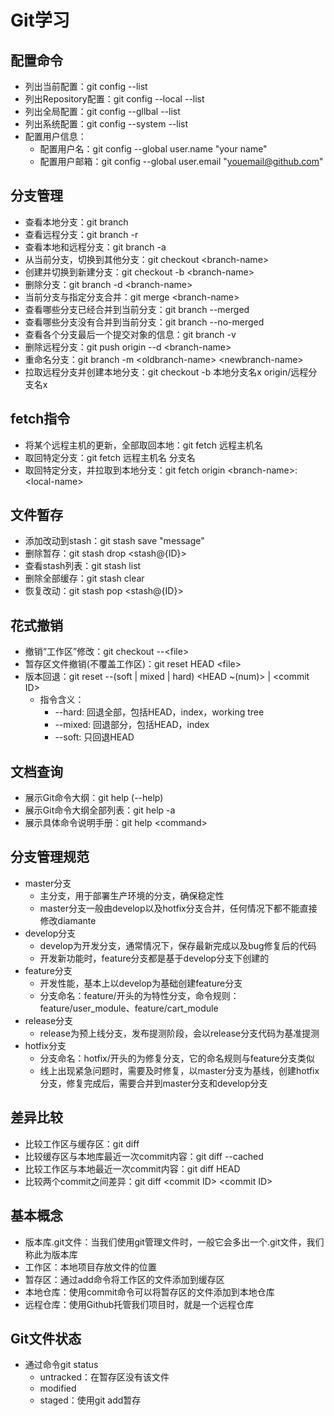 # Git学习

## 配置命令
* 列出当前配置：git config --list
* 列出Repository配置：git config --local --list
* 列出全局配置：git config --gllbal --list
* 列出系统配置：git config --system --list
* 配置用户信息：
  * 配置用户名：git config --global user.name "your name"
  * 配置用户邮箱：git config --global user.email "youemail@github.com"

## 分支管理
* 查看本地分支：git branch
* 查看远程分支：git branch -r
* 查看本地和远程分支：git branch -a
* 从当前分支，切换到其他分支：git checkout \<branch-name\>
* 创建并切换到新建分支：git checkout -b \<branch-name\>
* 删除分支：git branch -d \<branch-name\>
* 当前分支与指定分支合并：git merge \<branch-name\>
* 查看哪些分支已经合并到当前分支：git branch --merged
* 查看哪些分支没有合并到当前分支：git branch --no-merged
* 查看各个分支最后一个提交对象的信息：git branch -v
* 删除远程分支：git push origin --d \<branch-name\>
* 重命名分支：git branch -m \<oldbranch-name\> \<newbranch-name\>
* 拉取远程分支并创建本地分支：git checkout -b 本地分支名x origin/远程分支名x

## fetch指令
* 将某个远程主机的更新，全部取回本地：git fetch 远程主机名
* 取回特定分支：git fetch 远程主机名 分支名
* 取回特定分支，并拉取到本地分支：git fetch origin \<branch-name\>:\<local-name\>

## 文件暂存
* 添加改动到stash：git stash save "message"
* 删除暂存：git stash drop \<stash@{ID}\>
* 查看stash列表：git stash list
* 删除全部缓存：git stash clear
* 恢复改动：git stash pop \<stash@{ID}\>

## 花式撤销
* 撤销“工作区”修改：git checkout --\<file\>
* 暂存区文件撤销(不覆盖工作区)：git reset HEAD \<file\>
* 版本回退：git reset --(soft | mixed | hard) \<HEAD ~(num)\> | \<commit ID\>
  * 指令含义：
    * --hard: 回退全部，包括HEAD，index，working tree
    * --mixed: 回退部分，包括HEAD，index
    * --soft: 只回退HEAD

## 文档查询
* 展示Git命令大纲：git help (--help)
* 展示Git命令大纲全部列表：git help -a
* 展示具体命令说明手册：git help \<command\>

## 分支管理规范
* master分支
  * 主分支，用于部署生产环境的分支，确保稳定性
  * master分支一般由develop以及hotfix分支合并，任何情况下都不能直接修改diamante
* develop分支
  * develop为开发分支，通常情况下，保存最新完成以及bug修复后的代码
  * 开发新功能时，feature分支都是基于develop分支下创建的
* feature分支
  * 开发性能，基本上以develop为基础创建feature分支
  * 分支命名：feature/开头的为特性分支，命令规则：feature/user_module、feature/cart_module
* release分支
  * release为预上线分支，发布提测阶段，会以release分支代码为基准提测
* hotfix分支
  * 分支命名：hotfix/开头的为修复分支，它的命名规则与feature分支类似
  * 线上出现紧急问题时，需要及时修复，以master分支为基线，创建hotfix分支，修复完成后，需要合并到master分支和develop分支

## 差异比较
* 比较工作区与缓存区：git diff
* 比较缓存区与本地库最近一次commit内容：git diff --cached
* 比较工作区与本地最近一次commit内容：git diff HEAD
* 比较两个commit之间差异：git diff \<commit ID\> \<commit ID\>

## 基本概念
* 版本库.git文件：当我们使用git管理文件时，一般它会多出一个.git文件，我们称此为版本库
* 工作区：本地项目存放文件的位置
* 暂存区：通过add命令将工作区的文件添加到缓存区
* 本地仓库：使用commit命令可以将暂存区的文件添加到本地仓库
* 远程仓库：使用Github托管我们项目时，就是一个远程仓库

## Git文件状态
* 通过命令git status
  * untracked：在暂存区没有该文件
  * modified
  * staged：使用git add暂存